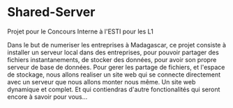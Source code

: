 # Shared-Server
Projet pour le Concours Interne à l'ESTI pour les L1

 Dans le but de numeriser les entreprises à Madagascar, ce projet consiste à installer un serveur local dans des entreprises, pour pouvoir partager des fichiers instantanements, de stocker des données, pour avoir son propre serveur de base de données. Pour gerer les partage de fichiers, et l'espace de stockage, nous allons realiser un site web qui se connecte directement avec un serveur que nous allons monter nous même. Un site web dynamique et complet. Et qui contiendras d'autre fonctionalités qui seront encore à savoir pour vous... 

